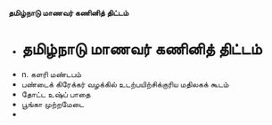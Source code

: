 **தமிழ்நாடு மாணவர் கணினித் திட்டம்**
- # தமிழ்நாடு மாணவர் கணினித் திட்டம்
- n. களரி மண்டபம்
- பண்டைக் கிரேக்கர் வழக்கில் உடற்பயிற்சிக்குரிய மதிலகக் கூடம்
- தோட்ட உஷ்ப் பாதை
- பூங்கா முற்றமேடை
-

